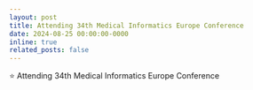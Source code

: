 ```yaml
---
layout: post
title: Attending 34th Medical Informatics Europe Conference
date: 2024-08-25 00:00:00-0000
inline: true
related_posts: false
---
```

⭐ Attending 34th Medical Informatics Europe Conference

<!-- <p align="center">
  <a href="https://inf-cv.uni-jena.de/home/research/learning3d/facial-paresis-analysis/">[Project Page]</a>
  <a href="https://ebooks.iospress.nl/doi/10.3233/SHTI240731">[Publication]</a>
  <a href="https://pub.inf-cv.uni-jena.de/pdf/xie2024unsupervised.pdf">[PDF]</a>
  <a href="https://www.nature.com/articles/s41598-024-68707-x">[Nature Scientic Reports Work]</a>
</p> -->